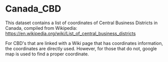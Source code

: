 # Canada_CBD

This dataset contains a list of coordinates of Central Business Districts in Canada, compiled from Wikipedia: https://en.wikipedia.org/wiki/List_of_central_business_districts

For CBD's that are linked with a Wiki page that has coordinates information, the coordinates are directly used. However, for those that do not, google map is used to find a proper coordinate. 
